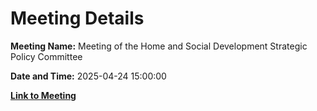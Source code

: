 # Meeting Details

**Meeting Name:** Meeting of the Home and Social Development Strategic Policy Committee

**Date and Time:** 2025-04-24 15:00:00

**[Link to Meeting](https://www.limerick.ie/council/whats-on/meeting-of-the-home-and-social-development-strategic-policy-committee-8)**
